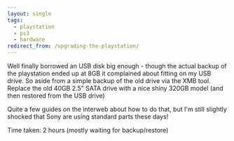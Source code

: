 ```yaml
---
layout: single
tags:
  - playstation
  - ps3
  - hardware
redirect_from: /upgrading-the-playstation/
---
```


Well finally borrowed an USB disk big enough - though the actual backup of the
playstation ended up at 8GB it complained about fitting on my USB drive.
So aside from a simple backup of the old drive via the XMB tool. Replace the
old 40GB 2.5" SATA drive with a nice shiny 320GB model (and then restored from
the USB drive)

Quite a few guides on the interweb about how to do that, but I'm still
slightly shocked that Sony are using standard parts these days!

Time taken: 2 hours (mostly waiting for backup/restore)
